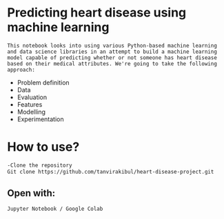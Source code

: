 # Predicting heart disease using machine learning

`This notebook looks into using various Python-based machine learning and data science libraries in an attempt to build a machine learning model capable of predicting whether or not someone has heart disease based on their medical attributes.
We're going to take the following approach:`

- Problem definition
- Data
- Evaluation
- Features
- Modelling
- Experimentation

# How to use? 
```sh
-Clone the repository
Git clone https://github.com/tanvirakibul/heart-disease-project.git
```

## Open with:
`Jupyter Notebook / Google Colab`
